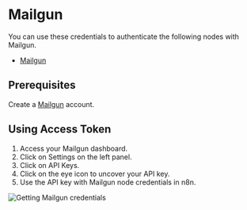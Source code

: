 # Mailgun

You can use these credentials to authenticate the following nodes with Mailgun.
- [Mailgun](/integrations/nodes/n8n-nodes-base.mailgun/)

## Prerequisites

Create a [Mailgun](https://www.mailgun.com/) account.

## Using Access Token

1. Access your Mailgun dashboard.
2. Click on Settings on the left panel.
3. Click on API Keys.
4. Click on the eye icon to uncover your API key.
5. Use the API key with Mailgun node credentials in n8n.

![Getting Mailgun credentials](/_images/integrations/credentials/mailgun/using-access-token.gif)

